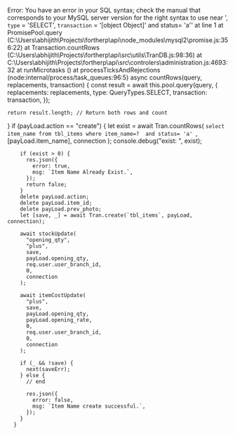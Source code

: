 Error: You have an error in your SQL syntax; check the manual that corresponds to your MySQL server version for the right syntax to use near ', `type` = 'SELECT', `transaction` = '[object Object]'  and status= 'a'' at line 1
    at PromisePool.query (C:\Users\abhijith\Projects\fortherp\api\node_modules\mysql2\promise.js:356:22)
    at Transaction.countRows (C:\Users\abhijith\Projects\fortherp\api\src\utils\TranDB.js:98:36)
    at C:\Users\abhijith\Projects\fortherp\api\src\controlers\administration.js:4693:32
    at runMicrotasks (<anonymous>)
    at processTicksAndRejections (node:internal/process/task_queues:96:5)
 async countRows(query, replacements, transaction) {
    const result = await this.pool.query(query, {
      replacements: replacements,
      type: QueryTypes.SELECT,
      transaction: transaction,
    });

    return result.length; // Return both rows and count
  } 
if (payLoad.action == "create") {
        let exist = await Tran.countRows(
          `select item_name from tbl_items where item_name=?  and status= 'a' `,
          [payLoad.item_name],
          connection
        );
        console.debug("exist: ", exist);

        if (exist > 0) {
          res.json({
            error: true,
            msg: `Item Name Already Exist.`,
          });
          return false;
        }
        delete payLoad.action;
        delete payLoad.item_id;
        delete payLoad.prev_photo;
        let [save, _] = await Tran.create(`tbl_items`, payLoad, connection);

        await stockUpdate(
          "opening_qty",
          "plus",
          save,
          payLoad.opening_qty,
          req.user.user_branch_id,
          0,
          connection
        );

        await itemCostUpdate(
          "plus",
          save,
          payLoad.opening_qty,
          payLoad.opening_rate,
          0,
          req.user.user_branch_id,
          0,
          connection
        );

        if (_ && !save) {
          next(saveErr);
        } else {
          // end

          res.json({
            error: false,
            msg: `Item Name create successful.`,
          });
        }
      }
      
